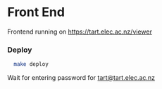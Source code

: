 # Front End

Frontend running on https://tart.elec.ac.nz/viewer

### Deploy

```bash
  make deploy
```

Wait for entering password for tart@tart.elec.ac.nz


